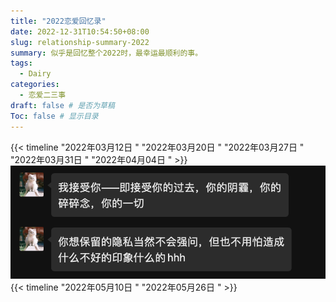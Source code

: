 ```yaml
---
title: "2022恋爱回忆录"
date: 2022-12-31T10:54:50+08:00
slug: relationship-summary-2022
summary: 似乎是回忆整个2022时，最幸运最顺利的事。
tags:
  - Dairy
categories:
  - 恋爱二三事
draft: false # 是否为草稿
Toc: false # 显示目录
---
```

{{< timeline
"2022年03月12日 "
"2022年03月20日 "
"2022年03月27日 " 
"2022年03月31日 " 
"2022年04月04日 " >}}
![](220404.png)
{{< timeline
"2022年05月10日 " 
"2022年05月26日 " >}}